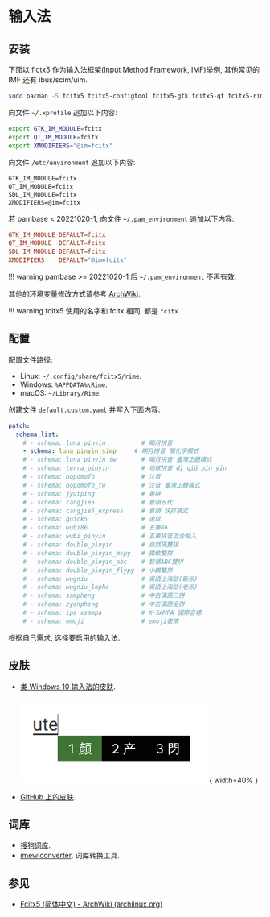 # 输入法

## 安装

下面以 fictx5 作为输入法框架(Input Method Framework, IMF)举例, 其他常见的 IMF 还有 ibus/scim/uim.  

```sh
sudo pacman -S fcitx5 fcitx5-configtool fcitx5-gtk fcitx5-qt fcitx5-rime
```

向文件 `~/.xprofile` 追加以下内容:  

```sh
export GTK_IM_MODULE=fcitx
export QT_IM_MODULE=fcitx
export XMODIFIERS="@im=fcitx"
```

向文件 `/etc/environment` 追加以下内容:  

```
GTK_IM_MODULE=fcitx
QT_IM_MODULE=fcitx
SDL_IM_MODULE=fcitx
XMODIFIERS=@im=fcitx
```

若 pambase < 20221020-1, 向文件 `~/.pam_environment` 追加以下内容:  

```conf
GTK_IM_MODULE DEFAULT=fcitx
QT_IM_MODULE  DEFAULT=fcitx
SDL_IM_MODULE DEFAULT=fcitx
XMODIFIERS    DEFAULT="@im=fcitx"
```

!!! warning
    pambase >= 20221020-1 后 `~/.pam_environment` 不再有效.  

其他的环境变量修改方式请参考 [ArchWiki](https://wiki.archlinux.org/title/Environment_variables).  

!!! warning
    fcitx5 使用的名字和 fcitx 相同, 都是 `fcitx`.  

## 配置

配置文件路径:  

- Linux: `~/.config/share/fcitx5/rime`.
- Windows: `%APPDATA%\Rime`.
- macOS: `~/Library/Rime`.

创建文件 `default.custom.yaml` 并写入下面内容:  

```yaml
patch:
  schema_list:
    # - schema: luna_pinyin          # 朙月拼音
    - schema: luna_pinyin_simp     # 朙月拼音 簡化字模式
    # - schema: luna_pinyin_tw       # 朙月拼音 臺灣正體模式
    # - schema: terra_pinyin         # 地球拼音 dì qiú pīn yīn
    # - schema: bopomofo             # 注音
    # - schema: bopomofo_tw          # 注音 臺灣正體模式
    # - schema: jyutping             # 粵拼
    # - schema: cangjie5             # 倉頡五代
    # - schema: cangjie5_express     # 倉頡 快打模式
    # - schema: quick5               # 速成
    # - schema: wubi86               # 五筆86
    # - schema: wubi_pinyin          # 五筆拼音混合輸入
    # - schema: double_pinyin        # 自然碼雙拼
    # - schema: double_pinyin_mspy   # 微軟雙拼
    # - schema: double_pinyin_abc    # 智慧ABC雙拼
    # - schema: double_pinyin_flypy  # 小鶴雙拼
    # - schema: wugniu               # 吳語上海話(新派)
    # - schema: wugniu_lopha         # 吳語上海話(老派)
    # - schema: sampheng             # 中古漢語三拼
    # - schema: zyenpheng            # 中古漢語全拼
    # - schema: ipa_xsampa           # X-SAMPA 國際音標
    # - schema: emoji                # emoji表情
```

根据自己需求, 选择要启用的输入法.  

## 皮肤

- [类 Windows 10 输入法的皮肤](https://github.com/thep0y/fcitx5-themes).

  ![Spring](./assets/input_method_skin_spring.png){ width=40% }  

- [GitHub 上的皮肤](https://github.com/search?q=fcitx5+theme&type=Repositories).

## 词库

- [搜狗词库](https://pinyin.sogou.com/dict/detail/index/11640).
- [imewlconverter](https://github.com/studyzy/imewlconverter), 词库转换工具.

## 参见

- [Fcitx5 (简体中文) - ArchWiki (archlinux.org)](https://wiki.archlinux.org/title/Fcitx5_(%E7%AE%80%E4%BD%93%E4%B8%AD%E6%96%87))